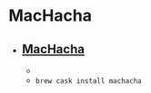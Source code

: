 # MacHacha
- [MacHacha](http://www.julifos.com/soft/machacha/)
  - 
  - 
  - `brew cask install machacha`
